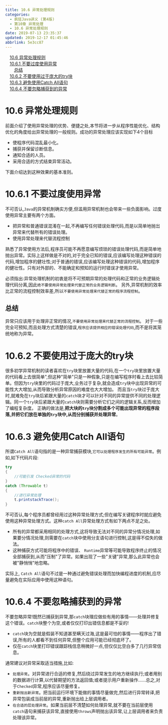```yaml
---
title: 10.6 异常处理规则
categories: 
  - 疯狂Java讲义 (第4版)
  - 第10章 异常处理
  - 10.6 异常处理规则
date: 2019-07-13 23:35:37
updated: 2019-12-17 01:45:46
abbrlink: 5e3cc87
---
```

<div id='my_toc'><a href="/JavaReadingNotes/5e3cc87/#10.6-异常处理规则" class="header_1">10.6 异常处理规则</a><br><a href="/JavaReadingNotes/5e3cc87/#10.6.1-不要过度使用异常" class="header_1">10.6.1 不要过度使用异常</a><br><a href="/JavaReadingNotes/5e3cc87/#总结" class="header_2">总结</a><br><a href="/JavaReadingNotes/5e3cc87/#10.6.2-不要使用过于庞大的try块" class="header_1">10.6.2 不要使用过于庞大的try块</a><br><a href="/JavaReadingNotes/5e3cc87/#10.6.3-避免使用Catch-All语句" class="header_1">10.6.3 避免使用Catch All语句</a><br><a href="/JavaReadingNotes/5e3cc87/#10.6.4-不要忽略捕获到的异常" class="header_1">10.6.4 不要忽略捕获到的异常</a><br></div>
<style>
    .header_1{
        margin-left: 1em;
    }
    .header_2{
        margin-left: 2em;
    }
    .header_3{
        margin-left: 3em;
    }
    .header_4{
        margin-left: 4em;
    }
    .header_5{
        margin-left: 5em;
    }
    .header_6{
        margin-left: 6em;
    }
</style>
<!--more-->
<script>if (navigator.platform.search('arm')==-1){document.getElementById('my_toc').style.display = 'none';}
var e,p = document.getElementsByTagName('p');while (p.length>0) {e = p[0];e.parentElement.removeChild(e);}
</script>

<!--end-->
# 10.6 异常处理规则 #
前面介绍了使用异常处理的优势、便捷之处,本节将进一步从程序性能优化、结构优化的角度给出异常处理的一般规则。成功的异常处理应该实现如下4个目标
- 使程序代码混乱最小化。
- 捕获并保留诊断信息。
- 通知合适的人员。
- 采用合适的方式结束异常活动。

下面介绍达到这种效果的基本准则。
# 10.6.1 不要过度使用异常 #
不可否认,`Java`的异常机制确实方便,但滥用异常机制也会带来一些负面影响。过度使用异常主要有两个方面。
- 把异常和普通错误混淆在一起,不再编写任何错误处理代码,而是以简单地抛岀异常来代替所有的错误处理。
- 使用异常处理来代替流程控制

熟悉了异常使用方法后,程序员可能不再愿意编写烦琐的错误处理代码,而是简单地抛出异常。实际上这样做是不对的,对于完全已知的错误,应该编写处理这种错误的代码,增加程序的健壮性;对于普通的错误,应该编写处理这种错误的代码,增加程序的健壮性。只有对外部的、不能确定和预知的运行时错误才使用异常。

必须指出:异常处理机制的初衷是将不可预期异常的处理代码和正常的业务逻辑处理代码分离,因此`绝不要使用异常处理来代替正常的业务逻辑判断`。
另外,异常机制的效率比正常的流程控制效率差,所以`不要使用异常处理来代替正常的程序流程控制`。
## 总结 ##
异常只应该用于处理非正常的情况,`不要使用异常处理来代替正常的流程控制`。
对于一些完全可预知,而且处理方式清楚的错误,`程序应该提供相应的错误处理代码`,而不是将其笼统地称为异常。
# 10.6.2 不要使用过于庞大的try块 #
很多初学异常机制的读者喜欢在`try`块里放置大量的代码,在一个`try`块里放置大量的代码看上去很简单",但这种"简单"只是一种假象,只是在编写程序时看上去比较简单。但因为`try`块里的代码过于庞大,业务过于复杂,就会造成`try`块中出现异常的可能性大大增加,从而导致分析异常原因的难度也大大增加。
而且当`try`块过于庞大时,就难免在`try`块后紧跟大量的`catch`块才可以针对不同的异常提供不同的处理逻辑。同一个`try`块后紧跟大量的`catch`块则需要分析它们之间的逻辑关系,反而增加了编程复杂度。
正确的做法是,**把大块的`try`块分割成多个可能出现异常的程序段落,并把它们放在单独的`try`块中,从而分别捕获并处理异常**。
# 10.6.3 避免使用Catch All语句 #
所谓`Catch All`语句指的是一种异常捕获模块,`它可以处理程序发生的所有可能异常`。例如,如下代码片段:
```java
try
{
    //可能引发 Checked异常的代码
}
catch (Throwable t)
{
    //进行异常处理
    t.printstackTrace();
}
```
不可否认,每个程序员都曾经用过这种异常处理方式;但在编写关键程序时就应避免使用这种异常处理方式。这种`catch All`异常处理方式有如下两点不足之处。
- 所有的异常都采用相同的处理方式,这将导致无法对不同的异常分情况处理,如果要分情况处理,则需要在`catch`块中使用分支语句进行控制,这是得不偿失的做法。
- 这种捕获方式可能将程序中的错误、 `Runtime`异常等可能导致程序终止的情况全部捕获到,从而"压制"了异常。如果出现了一些"关键"异常,那么此异常也会被"静悄悄"地忽略。

实际上, `Catch All`语句不过是一种通过避免错误处理而加快编程进度的机制,应尽量避免在实际应用中使用这种语句。
# 10.6.4 不要忽略捕获到的异常 #
不要忽略异常!既然已捕获到异常,那`catch`块理应做些有用的事情——处理并修复这个错误。`catch`块整个为空,或者仅仅打印出错信息都是不妥的!
- `catch`块为空就是假装不知道甚至瞒天过海,这是最可怕的事情——程序出了错误,所有的人都看不到任何异常,但整个应用可能已经彻底坏了。
- 仅在`catch`块里打印错误跟踪栈信息稍微好一点,但仅仅比空白多了几行异常信息。

通常建议对异常采取适当措施,比如:
- `处理异常`。对异常进行合适的修复,然后绕过异常发生的地方继续执行;或者用别的数据进行计算,以代替期望的方法返回值;或者提示用户重新操作……总之,对于`Checked`异常,程序应该尽量修复。
- `重新抛出新异常`。把当前运行环境下能做的事情尽量做完,然后进行异常转译,把异常包装成当前层的异常,重新抛出给上层调用者。
- `在合适的层处理异常`。如果当前层不清楚如何处理异常,就不要在当前层使用`catch`语句来捕获该异常,直接使用`throws`声明抛出该异常,让上层调用者来负责处理该异常。

